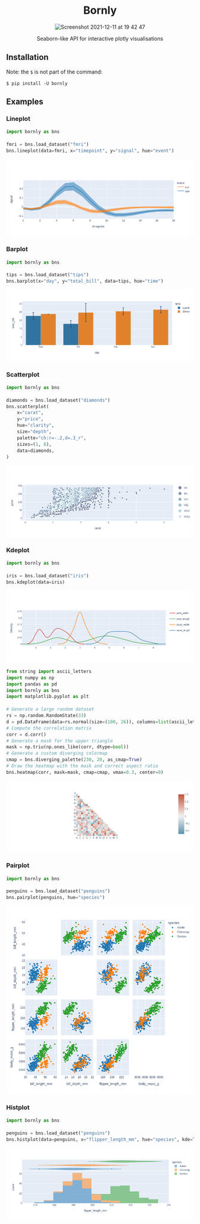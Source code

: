 <h1 align="center">
Bornly
</h1>

<p align="center">
<img width="458" alt="Screenshot 2021-12-11 at 19 42 47" src="https://user-images.githubusercontent.com/33491632/145689600-9c31dd60-d0c6-430c-b350-7d24d7eef7fc.png">
</p>

<p align="center">
Seaborn-like API for interactive plotly visualisations
</p>

## Installation

Note: the `$` is not part of the command:

```console
$ pip install -U bornly
```

## Examples

### Lineplot

```python
import bornly as bns

fmri = bns.load_dataset("fmri")
bns.lineplot(data=fmri, x="timepoint", y="signal", hue="event")
```

![lineplot](img/lineplot.png)

### Barplot

```python
import bornly as bns

tips = bns.load_dataset("tips")
bns.barplot(x="day", y="total_bill", data=tips, hue="time")
```

![barplot](img/barplot.png)

### Scatterplot

```python
import bornly as bns

diamonds = bns.load_dataset("diamonds")
bns.scatterplot(
    x="carat",
    y="price",
    hue="clarity",
    size="depth",
    palette="ch:r=-.2,d=.3_r",
    sizes=(1, 8),
    data=diamonds,
)
```

![scatterplot](img/scatterplot.png)

### Kdeplot

```python
import bornly as bns

iris = bns.load_dataset("iris")
bns.kdeplot(data=iris)
```

![kdeplot](img/kdeplot.png)

```python
from string import ascii_letters
import numpy as np
import pandas as pd
import bornly as bns
import matplotlib.pyplot as plt

# Generate a large random dataset
rs = np.random.RandomState(33)
d = pd.DataFrame(data=rs.normal(size=(100, 26)), columns=list(ascii_letters[26:]))
# Compute the correlation matrix
corr = d.corr()
# Generate a mask for the upper triangle
mask = np.triu(np.ones_like(corr, dtype=bool))
# Generate a custom diverging colormap
cmap = bns.diverging_palette(230, 20, as_cmap=True)
# Draw the heatmap with the mask and correct aspect ratio
bns.heatmap(corr, mask=mask, cmap=cmap, vmax=0.3, center=0)
```

![heatmap](img/heatmap.png)

### Pairplot

```python
import bornly as bns

penguins = bns.load_dataset("penguins")
bns.pairplot(penguins, hue="species")
```

![pairplot](img/pairplot.png)

### Histplot

```python
import bornly as bns

penguins = bns.load_dataset("penguins")
bns.histplot(data=penguins, x="flipper_length_mm", hue="species", kde=True)
```

![histplot](img/histplot.png)